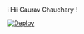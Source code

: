 ℹ️ Hii Gaurav Chaudhary !

[![Deploy](https://www.herokucdn.com/deploy/button.svg)](https://www.heroku.com/deploy?template=https://github.com/Gavravjaggu/fffffffffff)


